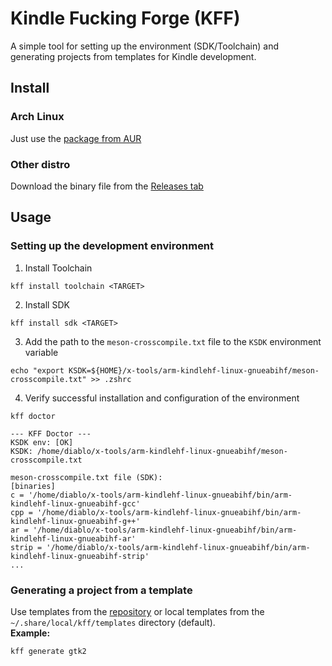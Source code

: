 # Kindle Fucking Forge (KFF)
A simple tool for setting up the environment (SDK/Toolchain) and generating projects from templates for Kindle development.

## Install
### Arch Linux
Just use the [package from AUR](https://aur.archlinux.org/packages/kff)
### Other distro
Download the binary file from the [Releases tab](https://github.com/progzone122/kff/releases/latest)

## Usage
### Setting up the development environment
1. Install Toolchain
```shell
kff install toolchain <TARGET>
```
2. Install SDK
```shell
kff install sdk <TARGET>
```
3. Add the path to the `meson-crosscompile.txt` file to the `KSDK` environment variable
```shell
echo "export KSDK=${HOME}/x-tools/arm-kindlehf-linux-gnueabihf/meson-crosscompile.txt" >> .zshrc
```
4. Verify successful installation and configuration of the environment
```shell
kff doctor
```
```text
--- KFF Doctor ---
KSDK env: [OK]
KSDK: /home/diablo/x-tools/arm-kindlehf-linux-gnueabihf/meson-crosscompile.txt

meson-crosscompile.txt file (SDK): 
[binaries]
c = '/home/diablo/x-tools/arm-kindlehf-linux-gnueabihf/bin/arm-kindlehf-linux-gnueabihf-gcc'
cpp = '/home/diablo/x-tools/arm-kindlehf-linux-gnueabihf/bin/arm-kindlehf-linux-gnueabihf-g++'
ar = '/home/diablo/x-tools/arm-kindlehf-linux-gnueabihf/bin/arm-kindlehf-linux-gnueabihf-ar'
strip = '/home/diablo/x-tools/arm-kindlehf-linux-gnueabihf/bin/arm-kindlehf-linux-gnueabihf-strip'
...
```
### Generating a project from a template
Use templates from the [repository](./templates.json) or local templates from the `~/.share/local/kff/templates` directory (default).<br />
**Example:**
```shell
kff generate gtk2
```
